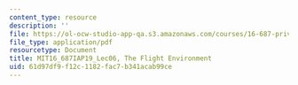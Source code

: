 ```yaml
---
content_type: resource
description: ''
file: https://ol-ocw-studio-app-qa.s3.amazonaws.com/courses/16-687-private-pilot-ground-school-january-iap-2019/61d97df9f12c1182fac7b341acab99ce_MIT16_687IAP19_Lec06.pdf
file_type: application/pdf
resourcetype: Document
title: MIT16_687IAP19_Lec06, The Flight Environment
uid: 61d97df9-f12c-1182-fac7-b341acab99ce
---
```

